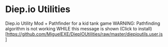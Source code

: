 # Diep.io Utilities

Diep.io Utility Mod + Pathfinder for a kid tank game
WARNING: Pathfinding algorithm is not working WHILE this message is shown
(Click to install)[https://github.com/MiguelEXE/DiepIOUtilities/raw/master/diepioutils.user.js]